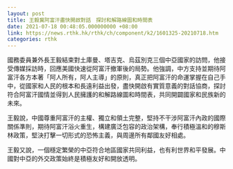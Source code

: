 ```yaml
---
layout: post
title: 王毅冀阿富汗盡快開啟對話　探討和解路線圖和時間表
date: 2021-07-18 00:48:05.000000000 +08:00
link: https://news.rthk.hk/rthk/ch/component/k2/1601325-20210718.htm
categories: rthk
---
```


國務委員兼外長王毅結束對土庫曼、塔吉克、烏茲別克三個中亞國家的訪問，他接受傳媒採訪時，回應美國快速從阿富汗撤軍後的局勢。他強調，中方支持並期待阿富汗各方本著「阿人所有，阿人主導」的原則，真正把阿富汗的命運掌握在自己手中，從國家和人民的根本和長遠利益出發，盡快開啟有實質意義的對話協商，探討符合阿富汗國情並得到人民擁護的和解路線圖和時間表，共同開闢國家和民族新的未來。

王毅說，中國尊重阿富汗的主權、獨立和領土完整，堅持不干涉阿富汗內政的國際關係準則，期待阿富汗浴火重生，構建廣泛包容的政治架構，奉行積極溫和的穆斯林政策，堅決打擊一切形式的恐怖主義，與周邊所有鄰國友好相處。

王毅又說，一個穩定繁榮的中亞符合地區國家共同利益，也有利世界和平發展。中國對中亞的外交政策始終是積極友好和開放透明。
